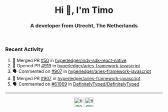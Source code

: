 <h1 align="center">Hi 👋, I'm Timo</h1>
<h3 align="center">A developer from Utrecht, The Netherlands</h3>
<br/>
<!-- https://github.com/rahuldkjain/github-profile-readme-generator --!>

<!--  <p align="left"><img src="https://github-readme-stats.vercel.app/api?username=timoglastra&show_icons=true&count_private=true&" alt="timoglastra" /></p> --!>

<!--
Github language stats
<p align="left"><img src="https://github-readme-stats.vercel.app/api/top-langs/?username=timoglastra&layout=compact" alt="timoglastra" /><p>
-->

<!-- Codestats language stats -->
<!-- <p align="left"><img src="https://codestats-readme.vercel.app/api/top-langs/?username=timoglastra&layout=compact&language_count=12" alt="timoglastra" /><p>    --!>
  
<h3>Recent Activity</h3>

<!--START_SECTION:activity-->
1. 🎉 Merged PR [#50](https://github.com/hyperledger/indy-sdk-react-native/pull/50) in [hyperledger/indy-sdk-react-native](https://github.com/hyperledger/indy-sdk-react-native)
2. 💪 Opened PR [#919](https://github.com/hyperledger/aries-framework-javascript/pull/919) in [hyperledger/aries-framework-javascript](https://github.com/hyperledger/aries-framework-javascript)
3. 🗣 Commented on [#907](https://github.com/hyperledger/aries-framework-javascript/issues/907) in [hyperledger/aries-framework-javascript](https://github.com/hyperledger/aries-framework-javascript)
4. 🎉 Merged PR [#907](https://github.com/hyperledger/aries-framework-javascript/pull/907) in [hyperledger/aries-framework-javascript](https://github.com/hyperledger/aries-framework-javascript)
5. 🗣 Commented on [#61069](https://github.com/DefinitelyTyped/DefinitelyTyped/issues/61069) in [DefinitelyTyped/DefinitelyTyped](https://github.com/DefinitelyTyped/DefinitelyTyped)
<!--END_SECTION:activity-->

---

<p align="center">
<a href="https://twitter.com/timoglastra" target="blank"><img align="center" src="https://cdn.jsdelivr.net/npm/simple-icons@3.0.1/icons/twitter.svg" alt="timoglastra" height="30" width="30" /></a>
<a href="https://linkedin.com/in/timoglastra" target="blank"><img align="center" src="https://cdn.jsdelivr.net/npm/simple-icons@3.0.1/icons/linkedin.svg" alt="timoglastra" height="30" width="30" /></a>
</p>



